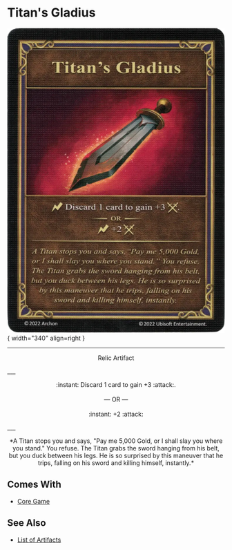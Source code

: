 # Titan's Gladius

![Titan's Gladius](../assets/artifacts_relic-titans_gladius.webp){ width="340" align=right }
___
<p style="text-align: center;" markdown>Relic Artifact</p>
___
<p style="text-align: center;" markdown>:instant: Discard 1 card to gain +3 :attack:.<br><br>— OR —<br><br>:instant: +2 :attack:</p>
___
<p style="text-align: center;" markdown>*A Titan stops you and says, "Pay me 5,000 Gold, or I shall slay you where you stand." You refuse. The Titan grabs the sword hanging from his belt, but you duck between his legs. He is so surprised by this maneuver that he trips, falling on his sword and killing himself, instantly.*</p>


## Comes With

- [Core Game](../content.md)


## See Also

- [List of Artifacts](../artifacts.md)
